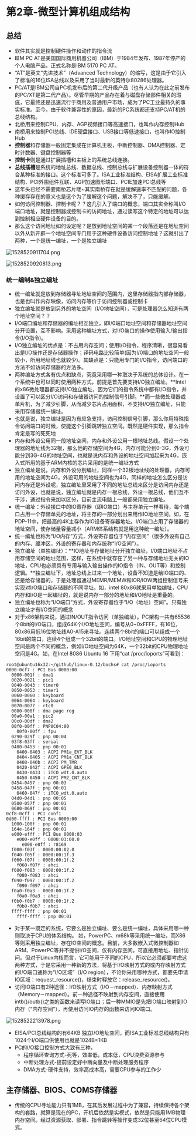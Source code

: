 # 第2章-微型计算机组成结构

## 总结

* 软件其实就是控制硬件操作和动作的指令流
* IBM PC AT是美国国际商用机器公司（IBM）于1984年发布、1987年停产的个人电脑产品，正式名称是IBM 5170 PC AT。
* “AT”是英文“先进技术”（Advanced Technology）的缩写，这是由于它引入了标准的16位ISA总线以及采用了当时最新的英特尔80286处理器。
* PC/AT是IBM公司自PC机发布后的第二代升级产品（也有人认为在此之前发布的PC/XT是第二代产品）。尽管早期的产品存在着与磁盘存储部件相关的瑕疵，它最终还是迅速流行于商用及普通用户市场，成为了PC工业最持久的事实标准。至今，由于软件兼容性的原因，最新的PC系统都还支持PC/AT机的总线结构。
* 北桥用来控制CPU、内存、AGP视频接口等高速接口，也叫作内存控制Hub
* 南桥用来控制PCI总线、IDE硬盘接口、USB接口等低速接口，也叫作IO控制Hub
* **控制器**和存储器一般固定集成在计算机主板，中断控制器、DMA控制器、定时计数器、键盘控制器等
* **控制卡**则是通过扩展插槽和主板上的系统总线连接。
* **总线插槽**是系统的地址总线、数据总线、控制总线与扩展设备控制器一体的符合某种标准的接口。这个标准可多了。ISA工业标准结构、EISA扩展工业标准结构、PCI外围组件互联、AGP加速图形端口、PCIE加速PCI总线等
* 这年头已经不需要南桥芯片喽~其实南桥存在就是缓解速率不匹配的问题，各种缓存存在的意义也是这个为了缓解这个问题，解决不了，只能缓解。
* 如何访问控制器、控制卡呢？？这几引入了端口的概念，端口其实全称叫I/O端口地址，就是控制器或控制卡的访问地址，通过读写这个特定的地址可以达到控制相应硬件设备的目的。
* 那么这个访问地址如何设定呢？是放到地址空间的某一个段落还是在地址空间以外从新开辟一个地址空间专门用于这种硬件设备访问控制地址？这就引出了两种，一个是统一编址，一个是独立编址

![1528520911704.png](image/1528520911704.png)

![1528520920813.png](image/1528520920813.png)

### 统一编制\&独立编址

* 统一编址就是放到存储器寻址地址空间的范围内，这里存储器指内部存储器，也是也叫作内存映像，访问内存等价于访问控制器或控制卡
* 独立编址就是放到另外的地址空间（I/O地址空间），可是处理器怎么知道有两个地址空间？？
* I/O端口编址和存储器的编址相互独立，即I/0端口地址空间和存储器地址空间分开设置，互不影响。采用这种编址方式，对I/O端口的操作使用输入/输出指令(I/O指令)。
* I/O独立编址的优点是：不占用内存空间；使用I/O指令，程序清晰，很容易看出是I/O操作还是存储器操作；译码电路比较简单(因为I/0端口的地址空间一般较小，所用地址线也就较少)。其缺点是：只能用专门的I/O指令，访问端口的方法不如访问存储器的方法多。
* 两种编址方式各有优点和缺点，究竟采用哪一种取决于系统的总体设计。在一个系统中也可以同时使用两种方式，前提是首先要支持I/O独立编址。**Intel的x86微处理器都支持I/O独立编址，因为它们的指令系统中都有I/O指令，并设置了可以区分I/O访问和存储器访问的控制信号引脚。**而一些微处理器或单片机，为了减少引脚，从而减少芯片占用面积，不支持I/O独立编址，只能采用存储器统一编址。
* 也就是说，独立编址是因为有应急支持，访问控制信号引脚，那么你用特殊指令访问端口的时候，使能这个引脚跳转独立空间。既然是硬件实现，那么指令肯定是写的死死地
* 内存和外设公用同一段地址空间，内存和外设公用一根地址总线。假设一个处理器的地址线为32根，那么他的存储空间为4G，内存可能分到0-3G，外设可能分到3G-4G的地址空间，也就是说内存和外设的地址空间加起来为4G，嵌入式所用的基于ARM内核的芯片采用的是统一编址方式
* 独立编址是说，内存和外设分别编址，同样一个32根地址线的处理器，内存可用的地址空间为4G，外设可用的地址空间也为4G，同样的地址怎么区分是访问内存还是外设呢，独立编址里采用了不同的地址总线来区分是访问内存还是访问外设，也就是说，独立编址就是内存一根总线，外设一根总线，他们互不干涉，通过指令来加以区分，目前主流电脑上一般都采用独立编址。
* 统一编址：外设接口中的IO寄存器（即IO端口）与主存单元一样看待，每个端口占用一个存储单元的地址，将主存的一部分划出来用作IO地址空间，如，在PDP-11中，把最高的4K主存作为IO设备寄存器地址。I/O端口占用了存储器的地址空间，使存储量容量减小（ARM体系结构就是用这种统一编址）。
* 统一编址也称为“I/O内存”方式，外设寄存器位于“内存空间”（很多外设有自己的内存、缓冲区，外设的寄存器和内存统称“I/O空间”）。
* 独立编址（单独编址）：**IO地址与存储地址分开独立编址，I/0端口地址不占用存储空间的地址范围，这样，在系统中就存在了另一种与存储地址无关的IO地址，CPU也必须具有专用与输入输出操作的IO指令（IN、OUT等）和控制逻辑。**独立编址下，地址总线上过来一个地址，设备不知道是给IO端口的、还是给存储器的，于是处理器通过MEMR/MEMW和IOR/IOW两组控制信号来实现对I/O端口和存储器的不同寻址。如，intel 80x86就采用单独编址，CPU内存和I/O是一起编址的，就是说内存一部分的地址和I/O地址是重叠的。
* 独立编址也称为“I/O端口”方式，外设寄存器位于“I/O（地址）空间”。只有独立编址才有I/O空间的概念
* 对于x86架构来说，通过IN/OUT指令访问（单独编址）。PC架构一共有65536个8bit的I/O端口，组成64K个I/O地址空间，编号从0~0xFFFF，有16位，80x86用低16位地址线A0-A15来寻址。连续两个8bit的端口可以组成一个16bit的端口，连续4个组成一个32bit的端口。I/O地址空间和CPU的物理地址空间是两个不同的概念，例如I/O地址空间为64K，一个32bit的CPU物理地址空间是4G。如，在Intel 8086 Ubuntu 16 下用“cat /proc/ioports”可看到：
```
root@ubuntu16x32:~/github/linux-0.12/bochs# cat /proc/ioports
0000-0cf7 : PCI Bus 0000:00
  0000-001f : dma1
  0020-0021 : pic1
  0040-0043 : timer0
  0050-0053 : timer1
  0060-0060 : keyboard
  0064-0064 : keyboard
  0070-0077 : rtc0
  0080-008f : dma page reg
  00a0-00a1 : pic2
  00c0-00df : dma2
  00f0-00ff : PNP0C04:00
    00f0-00ff : fpu
  0290-029f : pnp 00:04
  03f8-03ff : serial
  0400-0453 : pnp 00:01
    0400-0403 : ACPI PM1a_EVT_BLK
    0404-0405 : ACPI PM1a_CNT_BLK
    0408-040b : ACPI PM_TMR
    0420-042f : ACPI GPE0_BLK
    0430-0433 : iTCO_wdt.0.auto
    0450-0450 : ACPI PM2_CNT_BLK
  0454-0457 : pnp 00:03
  0458-047f : pnp 00:01
    0460-047f : iTCO_wdt.0.auto
  04d0-04d1 : pnp 00:05
  0500-057f : pnp 00:01
  0680-069f : pnp 00:01
0cf8-0cff : PCI conf1
0d00-ffff : PCI Bus 0000:00
  1000-100f : pnp 00:01
  164e-164f : pnp 00:01
  e000-efff : PCI Bus 0000:03
    e000-e0ff : 0000:03:00.0
      e000-e0ff : r8169
  f000-f03f : 0000:00:02.0
  f040-f05f : 0000:00:1f.3
  f060-f07f : 0000:00:1f.2
    f060-f07f : ahci
  f080-f083 : 0000:00:1f.2
    f080-f083 : ahci
  f090-f097 : 0000:00:1f.2
    f090-f097 : ahci
  f0a0-f0a3 : 0000:00:1f.2
    f0a0-f0a3 : ahci
  f0b0-f0b7 : 0000:00:1f.2
    f0b0-f0b7 : ahci
  ffff-ffff : pnp 00:01
    ffff-ffff : pnp 00:01
```
* 对于某一既定的系统，它要么是独立编址、要么是统一编址，具体采用哪一种则取决于CPU的体系结构。 如，PowerPC、m68k等采用统一编址，而X86等则采用独立编址，存在IO空间的概念。目前，大多数嵌入式微控制器如ARM、PowerPC等并不提供I/O空间，仅有内存空间，可直接用地址、指针访问。但对于Linux内核而言，它可能用于不同的CPU，所以它必须都要考虑这两种方式，于是它采用一种新的方法，将基于I/O映射方式的或内存映射方式的I/O端口通称为“I/O区域”（I/O region），不论你采用哪种方式，都要先申请IO区域：request_resource()，结束时释放它：release_resource()。
* 访问IO端口有2种途径：I/O映射方式（I/O－mapped）、内存映射方式（Memory－mapped）。前一种途径不映射到内存空间，直接使用intb()/outb()之类的函数来读写IO端口；后一种MMIO是先把IO端口映射到IO内存（“内存空间”），再使用访问IO内存的函数来访问IO端口。


![1528522213978.png](image/1528522213978.png)

* EISA/PCI总线结构的有64KB 独立I/O地址空间，而ISA工业标准总线结构只有1024个I/O端口供使用也就是1024B=1KB
* PC的I/O接口控制方式大致有三种，
  * 程序循环查询方式-死等，效率低，成本低，CPU浪费资源参与
  * 中断处理方式-提前设定好中断向量及中断处理服务程序
  * DMA方式-硬件支持，效率高成本高，需要CPU参与的工作少


## 主存储器、BIOS、COMS存储器

* 传统的CPU寻址能力只有1MB，在其后发展过程中为了兼容，持续保持各个架构的套路，就算是现在的PC，开机后依然是实模式，依然是只能用1MB物理内存空间。经过资源获取、部署、指令跳转等操作变成32位甚至64位CPU模式。

